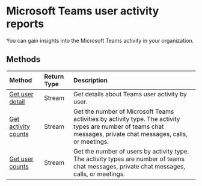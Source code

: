 # Microsoft Teams user activity reports

You can gain insights into the Microsoft Teams activity in your organization.

## Methods

| Method                                   | Return Type | Description                              |
| :--------------------------------------- | :---------- | :--------------------------------------- |
| [Get user detail](../api/reportroot_getteamsuseractivityuserdetail.md) | Stream      | Get details about Teams user activity by user. |
| [Get activity counts](../api/reportroot_getteamsuseractivitycounts.md) | Stream      | Get the number of Microsoft Teams activities by activity type. The activity types are number of teams chat messages, private chat messages, calls, or meetings. |
| [Get user counts](../api/reportroot_getteamsuseractivityusercounts.md) | Stream      | Get the number of users by activity type. The activity types are number of teams chat messages, private chat messages, calls, or meetings. |
